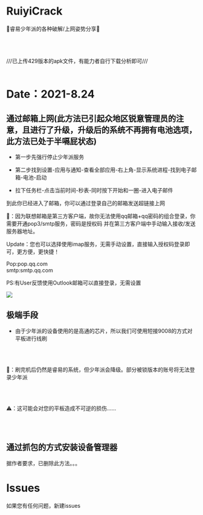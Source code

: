 # RuiyiCrack
🔔睿易少年派的各种破解/上网姿势分享🔔
</br> </br>
</br> </br>

///已上传429版本的apk文件，有能力者自行下载分析即可///
</br> </br>

# Date：2021-8.24

## 通过邮箱上网(此方法已引起众地区锐意管理员的注意，且进行了升级，升级后的系统不再拥有电池选项，此方法已处于半嗝屁状态)

* 第一步先强行停止少年派服务

* 第二步找到设置-应用与通知-查看全部应用-右上角-显示系统进程-找到电子邮箱-电池-启动

* 拉下任务栏-点击当前时间-秒表-同时按下开始和一圈-进入电子邮件

到此你已经进入了邮箱，你可以通过登录自己的邮箱发送超链接上网

🔔：因为联想邮箱是第三方客户端，故你无法使用qq邮箱+qq密码的组合登录，你需要开通pop3/smtp服务，密码是授权码
并在第三方客户端中手动输入接收/发送服务器地址。

Update：您也可以选择使用imap服务，无需手动设置，直接输入授权码登录即可，更方便，更快捷！

Pop:pop.qq.com </br>
smtp:smtp.qq.com </br>

PS:有User反馈使用Outlook邮箱可以直接登录，无需设置


![](https://ftp.bmp.ovh/imgs/2021/06/703c4769ba15f515.jpeg)

## 极端手段

* 由于少年派的设备使用的是高通的芯片，所以我们可使用短接9008的方式对平板进行线刷

</br> </br>

🔔：刷完机后仍然是睿易的系统，但少年派会降级。部分被锁版本的账号将无法登录少年派

</br> </br>

⚠️：这可能会对您的平板造成不可逆的损伤……

</br> </br>

## 通过抓包的方式安装设备管理器
据作者要求，已删除此方法。。。

# Issues
如果您有任何问题，新建issues

